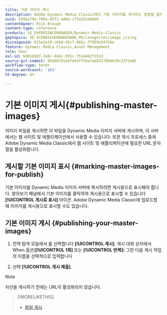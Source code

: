```yaml
---
title: 기본 이미지 게시
description: Adobe Dynamic Media Classic에서 기본 이미지를 게시하는 방법을 알아봅니다.
uuid: b56ba79a-f89a-45f1-a8bb-c73a22eab8d4
contentOwner: Rick Brough
content-type: reference
products: SG_EXPERIENCEMANAGER/Dynamic-Media-Classic
geptopics: SG_SCENESEVENONDEMAND_PK/categories/image_sizing
discoiquuid: 815e2a19-c64d-45c7-96bc-7f955e54f56e
feature: Dynamic Media Classic,Asset Management
role: User
exl-id: b0010107-248c-4ebc-955c-7514462f351d
source-git-commit: d43b0791e67d43ff56a7ab85570b9639c2375e05
workflow-type: tm+mt
source-wordcount: '163'
ht-degree: 6%

---
```


# 기본 이미지 게시{#publishing-master-images}

이미지 파일을 게시하면 이 파일을 Dynamic Media 이미지 서버에 게시하며, 이 서버에서는 웹 사이트 및 애플리케이션에서 사용할 수 있습니다. 또한 게시 프로세스 중에 Adobe Dynamic Media Classic에서 웹 사이트 및 애플리케이션에 필요한 URL 문자열을 활성화합니다.

## 게시할 기본 이미지 표시 {#marking-master-images-for-publish}

기본 이미지를 Dynamic Media 이미지 서버에 복사하려면 게시용으로 표시해야 합니다. 찾아보기 패널에서 기본 이미지를 클릭하여 게시용으로 표시할 수 있습니다 **[!UICONTROL 게시로 표시]** 아이콘. Adobe Dynamic Media Classic에 업로드할 때 이미지를 게시용으로 표시할 수도 있습니다.

## 기본 이미지 게시 {#publishing-your-master-images}

1. 전역 탐색 모음에서 를 선택합니다 **[!UICONTROL 게시]**. 게시 대화 상자에서 When 옵션(**[!UICONTROL 1회]** 또는 **[!UICONTROL 반복]**) 그런 다음 게시 작업의 이름을 선택적으로 입력합니다

1. 선택 **[!UICONTROL 게시 제출]**.

>[!NOTE]
>
>자산을 게시하기 전에는 URL이 활성화되지 않습니다.

>[!MORELIKETHIS]
>
>* [파일 게시](publishing-files.md#publishing_files)

